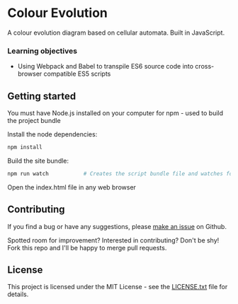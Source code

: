 # Colour Evolution

A colour evolution diagram based on cellular automata. Built in JavaScript.

### Learning objectives
* Using Webpack and Babel to transpile ES6 source code into cross-browser compatible ES5 scripts

## Getting started
You must have Node.js installed on your computer for npm - used to build the project bundle

Install the node dependencies:
```bash
npm install
```

Build the site bundle:
```bash
npm run watch			# Creates the script bundle file and watches for changes in JavaScript source
```

Open the index.html file in any web browser

## Contributing
If you find a bug or have any suggestions, please [make an issue](https://github.com/TristanJM/colour-evolution/issues) on Github.

Spotted room for improvement? Interested in contributing? Don't be shy! Fork this repo and I'll be happy to merge pull requests.

## License
This project is licensed under the MIT License - see the [LICENSE.txt](LICENSE.txt) file for details.